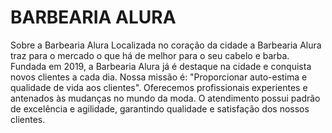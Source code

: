 <!doctype HTML>
<h1>BARBEARIA ALURA</h1>
Sobre a Barbearia Alura
Localizada no coração da cidade a Barbearia Alura traz para o mercado o que há de melhor para o seu cabelo e barba. Fundada em 2019, a Barbearia Alura já é destaque na cidade e conquista novos clientes a cada dia.
Nossa missão é: "Proporcionar auto-estima e qualidade de vida aos clientes".
Oferecemos profissionais experientes e antenados às mudanças no mundo da moda. O atendimento possui padrão de excelência e agilidade, garantindo qualidade e satisfação dos nossos clientes.
</HTML>
<mota charset"pt-br"
<head>
<title>BARBEARIA ALURA</title>

  <link rel="stylesheet" href="reset.css">
  <link rel="stylesheet" href="produtos.css">
</head> 
<body>
